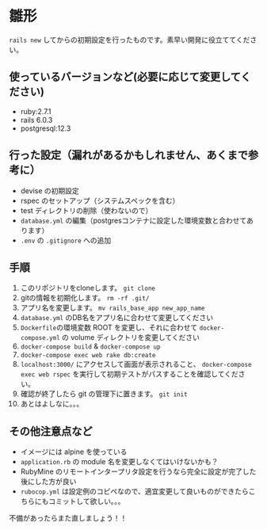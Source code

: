 # 雛形
`rails new` してからの初期設定を行ったものです。素早い開発に役立ててください。

## 使っているバージョンなど(必要に応じて変更してください)
- ruby:2.7.1
- rails 6.0.3
- postgresql:12.3

## 行った設定（漏れがあるかもしれません、あくまで参考に）
- devise の初期設定
- rspec のセットアップ（システムスペックを含む）
- test ディレクトリの削除（使わないので）
- `database.yml` の編集（postgresコンテナに設定した環境変数と合わせてあります）
- `.env` の `.gitignore` への追加

## 手順
1. このリポジトリをcloneします。 `git clone `
2. gitの情報を初期化します。 `rm -rf .git/`
3. アプリ名を変更します。 `mv rails_base_app new_app_name`
4. `database.yml` のDB名をアプリ名に合わせて変更してください
5. `Dockerfile`の環境変数 ROOT を変更し、それに合わせて `docker-compose.yml` の volume ディレクトリを変更してください
6. `docker-compose build` & `docker-compose up`
7. `docker-compose exec web rake db:create`
8. `localhost:3000/` にアクセスして画面が表示されること、 `docker-compose exec web rspec` を実行して初期テストがパスすることを確認してください。
9. 確認が終了したら git の管理下に置きます。 `git init`
10. あとはよしなに。。。

## その他注意点など
- イメージには alpine を使っている
- `application.rb` の module 名を変更しなくてはいけないかも？
- RubyMine のリモートインタープリタ設定を行うなら完全に設定が完了した後にした方が良い
- `rubocop.yml` は設定例のコピペなので、適宜変更して良いものができたらこちらにもコミットして欲しい。。。

不備があったらまた直しましょう！！
